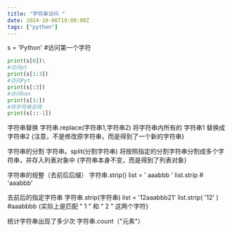 ```yaml
---
title: "字符串访问 "
date: 2024-10-06T19:08:00Z
tags: ["python"]
---
```


s = 'Python'
#访问第一个字符
```python
print(s[0])\
#访问yt
print(s[1:3])
#访问Pyt
print(s[:3])
#访问hon
print(s[3:])
#将字符串反转
print(s[::-1])
```

字符串替换
字符串.replace(字符串1,字符串2)
将字符串内所有的 字符串1 替换成 字符串2
{注意，不是修改原字符串，而是得到了一个新的字符串}

字符串的分割
字符串。split(分割字符串)
将按照指定的分割字符串分割成多个字符串，并存入列表对象中
{字符串本身不变，而是得到了列表对象}

字符串的规整（去前后后缀）
字符串.strip()
list = '  aaabbb     '
list.strip # 'aaabbb'

去前后的指定字符串
字符串.strip(字符串)
list = '12aaabbb21'
list.strip( '12' ) #aaabbbb
{实际上是匹配 “ 1 ” 和 “ 2 ” 这两个字符}

统计字符串出现了多少次
字符串.count（"元素"）